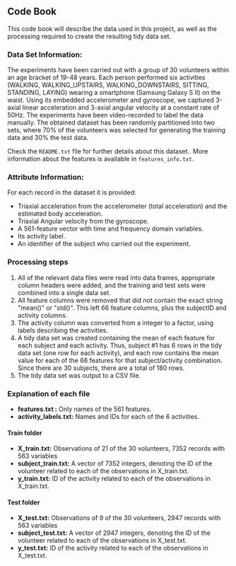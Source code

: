 ## Code Book

This code book will describe the data used in this project, as well as the processing required to create the resulting tidy data set.

### Data Set Information:

The experiments have been carried out with a group of 30 volunteers within an age bracket of 19-48 years. Each person performed six activities (WALKING, WALKING_UPSTAIRS, WALKING_DOWNSTAIRS, SITTING, STANDING, LAYING) wearing a smartphone (Samsung Galaxy S II) on the waist. Using its embedded accelerometer and gyroscope, we captured 3-axial linear acceleration and 3-axial angular velocity at a constant rate of 50Hz. The experiments have been video-recorded to label the data manually. The obtained dataset has been randomly partitioned into two sets, where 70% of the volunteers was selected for generating the training data and 30% the test data.

Check the `README.txt` file for further details about this dataset.. More information about the features is available in `features_info.txt`.

### Attribute Information:

For each record in the dataset it is provided:
- Triaxial acceleration from the accelerometer (total acceleration) and the estimated body acceleration.
- Triaxial Angular velocity from the gyroscope.
- A 561-feature vector with time and frequency domain variables.
- Its activity label.
- An identifier of the subject who carried out the experiment.

### Processing steps

1. All of the relevant data files were read into data frames, appropriate column headers were added, and the training and test sets were combined into a single data set.
2. All feature columns were removed that did not contain the exact string "mean()" or "std()". This left 66 feature columns, plus the subjectID and activity columns.
3. The activity column was converted from a integer to a factor, using labels describing the activities.
4. A tidy data set was created containing the mean of each feature for each subject and each activity. Thus, subject #1 has 6 rows in the tidy data set (one row for each activity), and each row contains the mean value for each of the 66 features for that subject/activity combination. Since there are 30 subjects, there are a total of 180 rows.
5. The tidy data set was output to a CSV file.

### Explanation of each file

- **features.txt :** Only names of the 561 features.
- **activity_labels.txt:** Names and IDs for each of the 6 activities.
#### Train folder
- **X_train.txt:** Observations of 21 of the 30 volunteers, 7352 records with 563 variables
- **subject_train.txt:** A vector of 7352 integers, denoting the ID of the volunteer related to each of the observations in X_train.txt.
- **y_train.txt:** ID of the activity related to each of the observations in X_train.txt.
#### Test folder
- **X_test.txt:** Observations of 9 of the 30 volunteers, 2947 records with 563 variables
- **subject_test.txt:** A vector of 2947 integers, denoting the ID of the volunteer related to each of the observations in X_test.txt.
- **y_test.txt:** ID of the activity related to each of the observations in X_test.txt. 




